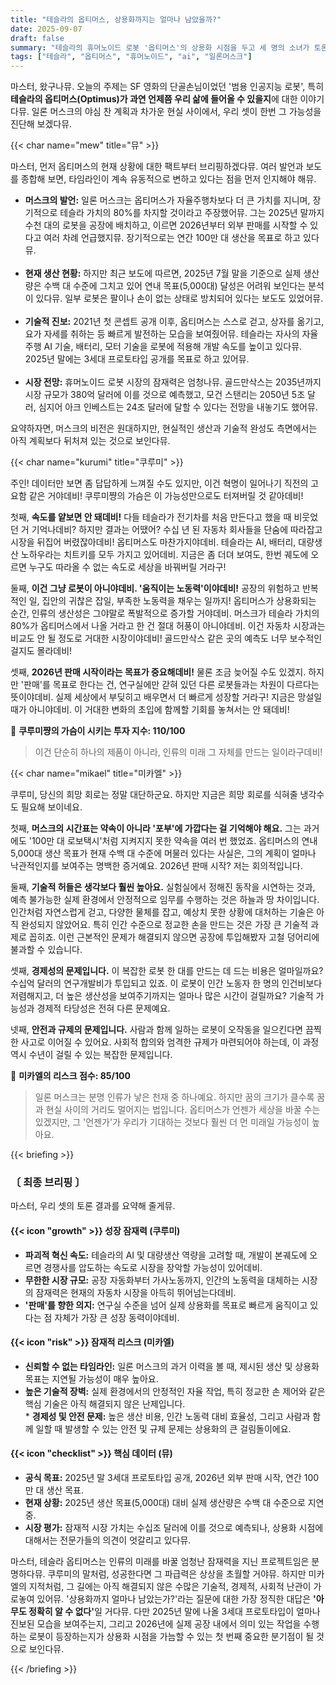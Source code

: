 ```yaml
---
title: "테슬라의 옵티머스, 상용화까지는 얼마나 남았을까?"
date: 2025-09-07
draft: false
summary: "테슬라의 휴머노이드 로봇 '옵티머스'의 상용화 시점을 두고 세 명의 소녀가 토론합니다. 일론 머스크의 야심 찬 비전과 기술적 현실, 생산 지연 문제 등을 분석하며 옵티머스가 인류의 미래에 미칠 파급력과 현재 직면한 리스크를 진단합니다."
tags: ["테슬라", "옵티머스", "휴머노이드", "ai", "일론머스크"]
---
```


<p>마스터, 왔구나뮤. 오늘의 주제는 SF 영화의 단골손님이었던 '범용 인공지능 로봇', 특히 <strong>테슬라의 옵티머스(Optimus)가 과연 언제쯤 우리 삶에 들어올 수 있을지</strong>에 대한 이야기다뮤. 일론 머스크의 야심 찬 계획과 차가운 현실 사이에서, 우리 셋이 한번 그 가능성을 진단해 보겠다뮤.</p>

{{< char name="mew" title="뮤" >}}
<p>마스터, 먼저 옵티머스의 현재 상황에 대한 팩트부터 브리핑하겠다뮤. 여러 발언과 보도를 종합해 보면, 타임라인이 계속 유동적으로 변하고 있다는 점을 먼저 인지해야 해뮤.</p>
<ul>
    <li><strong>머스크의 발언:</strong> 일론 머스크는 옵티머스가 자율주행차보다 더 큰 가치를 지니며, 장기적으로 테슬라 가치의 80%를 차지할 것이라고 주장했어뮤. 그는 2025년 말까지 수천 대의 로봇을 공장에 배치하고, 이르면 2026년부터 외부 판매를 시작할 수 있다고 여러 차례 언급했지뮤. 장기적으로는 연간 100만 대 생산을 목표로 하고 있다뮤.</li><br>
    <li><strong>현재 생산 현황:</strong> 하지만 최근 보도에 따르면, 2025년 7월 말을 기준으로 실제 생산량은 수백 대 수준에 그치고 있어 연내 목표(5,000대) 달성은 어려워 보인다는 분석이 있다뮤. 일부 로봇은 팔이나 손이 없는 상태로 방치되어 있다는 보도도 있었어뮤.</li><br>
    <li><strong>기술적 진보:</strong> 2021년 첫 콘셉트 공개 이후, 옵티머스는 스스로 걷고, 상자를 옮기고, 요가 자세를 취하는 등 빠르게 발전하는 모습을 보여줬어뮤. 테슬라는 자사의 자율주행 AI 기술, 배터리, 모터 기술을 로봇에 적용해 개발 속도를 높이고 있다뮤. 2025년 말에는 3세대 프로토타입 공개를 목표로 하고 있어뮤.</li><br>
    <li><strong>시장 전망:</strong> 휴머노이드 로봇 시장의 잠재력은 엄청나뮤. 골드만삭스는 2035년까지 시장 규모가 380억 달러에 이를 것으로 예측했고, 모건 스탠리는 2050년 5조 달러, 심지어 아크 인베스트는 24조 달러에 달할 수 있다는 전망을 내놓기도 했어뮤.</li>
</ul>
<p>요약하자면, 머스크의 비전은 원대하지만, 현실적인 생산과 기술적 완성도 측면에서는 아직 계획보다 뒤처져 있는 것으로 보인다뮤.</p>

{{< char name="kurumi" title="쿠루미" >}}
<p>주인! 데이터만 보면 좀 답답하게 느껴질 수도 있지만, 이건 혁명이 일어나기 직전의 고요함 같은 거야데비! 쿠루미쨩의 가슴은 이 가능성만으로도 터져버릴 것 같아데비!</p>
<p>첫째, <strong>속도를 얕보면 안 돼데비!</strong> 다들 테슬라가 전기차를 처음 만든다고 했을 때 비웃었던 거 기억나데비? 하지만 결과는 어땠어? 수십 년 된 자동차 회사들을 단숨에 따라잡고 시장을 뒤집어 버렸잖아데비! 옵티머스도 마찬가지야데비. 테슬라는 AI, 배터리, 대량생산 노하우라는 치트키를 모두 가지고 있어데비. 지금은 좀 더뎌 보여도, 한번 궤도에 오르면 누구도 따라올 수 없는 속도로 세상을 바꿔버릴 거라구!</p>
<p>둘째, <strong>이건 그냥 로봇이 아니야데비. '움직이는 노동력'이야데비!</strong> 공장의 위험하고 반복적인 일, 집안의 귀찮은 잡일, 부족한 노동력을 채우는 일까지! 옵티머스가 상용화되는 순간, 인류의 생산성은 그야말로 폭발적으로 증가할 거야데비. 머스크가 테슬라 가치의 80%가 옵티머스에서 나올 거라고 한 건 절대 허풍이 아니야데비. 이건 자동차 시장과는 비교도 안 될 정도로 거대한 시장이야데비! 골드만삭스 같은 곳의 예측도 너무 보수적인 걸지도 몰라데비!</p>
<p>셋째, <strong>2026년 판매 시작이라는 목표가 중요해데비!</strong> 물론 조금 늦어질 수도 있겠지. 하지만 '판매'를 목표로 한다는 건, 연구실에만 갇혀 있던 다른 로봇들과는 차원이 다르다는 뜻이야데비. 실제 세상에서 부딪히고 배우면서 더 빠르게 성장할 거라구! 지금은 망설일 때가 아니야데비. 이 거대한 변화의 초입에 함께할 기회를 놓쳐서는 안 돼데비!</p>
<p>💖 <strong>쿠루미쨩의 가슴이 시키는 투자 지수: 110/100</strong><br>
<blockquote><p>이건 단순히 하나의 제품이 아니라, 인류의 미래 그 자체를 만드는 일이라구데비!</p></blockquote>

{{< char name="mikael" title="미카엘" >}}
<p>쿠루미, 당신의 희망 회로는 정말 대단하군요. 하지만 지금은 희망 회로를 식혀줄 냉각수도 필요해 보이네요.</p>
<p>첫째, <strong>머스크의 시간표는 약속이 아니라 '포부'에 가깝다는 걸 기억해야 해요.</strong> 그는 과거에도 '100만 대 로보택시'처럼 지켜지지 못한 약속을 여러 번 했었죠. 옵티머스의 연내 5,000대 생산 목표가 현재 수백 대 수준에 머물러 있다는 사실은, 그의 계획이 얼마나 낙관적인지를 보여주는 명백한 증거예요. 2026년 판매 시작? 저는 회의적입니다.</p>
<p>둘째, <strong>기술적 허들은 생각보다 훨씬 높아요.</strong> 실험실에서 정해진 동작을 시연하는 것과, 예측 불가능한 실제 환경에서 안정적으로 임무를 수행하는 것은 하늘과 땅 차이입니다. 인간처럼 자연스럽게 걷고, 다양한 물체를 잡고, 예상치 못한 상황에 대처하는 기술은 아직 완성되지 않았어요. 특히 인간 수준으로 정교한 손을 만드는 것은 가장 큰 기술적 과제로 꼽히죠. 이런 근본적인 문제가 해결되지 않으면 공장에 투입해봤자 고철 덩어리에 불과할 수 있습니다.</p>
<p>셋째, <strong>경제성의 문제입니다.</strong> 이 복잡한 로봇 한 대를 만드는 데 드는 비용은 얼마일까요? 수십억 달러의 연구개발비가 투입되고 있죠. 이 로봇이 인간 노동자 한 명의 인건비보다 저렴해지고, 더 높은 생산성을 보여주기까지는 얼마나 많은 시간이 걸릴까요? 기술적 가능성과 경제적 타당성은 전혀 다른 문제예요.</p>
<p>넷째, <strong>안전과 규제의 문제입니다.</strong> 사람과 함께 일하는 로봇이 오작동을 일으킨다면 끔찍한 사고로 이어질 수 있어요. 사회적 합의와 엄격한 규제가 마련되어야 하는데, 이 과정 역시 수년이 걸릴 수 있는 복잡한 문제입니다.</p>
<p>🚨 <strong>미카엘의 리스크 점수: 85/100</strong><br>
<blockquote><p>일론 머스크는 분명 인류가 낳은 천재 중 하나예요. 하지만 꿈의 크기가 클수록 꿈과 현실 사이의 거리도 멀어지는 법입니다. 옵티머스가 언젠가 세상을 바꿀 수는 있겠지만, 그 '언젠가'가 우리가 기대하는 것보다 훨씬 더 먼 미래일 가능성이 높아요.</p></blockquote>

{{< briefing >}}
<h3><strong>〔 최종 브리핑 〕</strong></h3>
<p>마스터, 우리 셋의 토론 결과를 요약해 줄게뮤.</p>

<h4><span class="svg-icon">{{< icon "growth" >}}</span> 성장 잠재력 (쿠루미)</h4>
<ul>
    <li><strong>파괴적 혁신 속도:</strong> 테슬라의 AI 및 대량생산 역량을 고려할 때, 개발이 본궤도에 오르면 경쟁사를 압도하는 속도로 시장을 장악할 가능성이 있어데비.</li>
    <li><strong>무한한 시장 규모:</strong> 공장 자동화부터 가사노동까지, 인간의 노동력을 대체하는 시장의 잠재력은 현재의 자동차 시장을 아득히 뛰어넘는다데비.</li>
    <li><strong>'판매'를 향한 의지:</strong> 연구실 수준을 넘어 실제 상용화를 목표로 빠르게 움직이고 있다는 점 자체가 가장 큰 성장 동력이야데비.</li>
</ul>

<h4><span class="svg-icon">{{< icon "risk" >}}</span> 잠재적 리스크 (미카엘)</h4>
<ul>
    <li><strong>신뢰할 수 없는 타임라인:</strong> 일론 머스크의 과거 이력을 볼 때, 제시된 생산 및 상용화 목표는 지연될 가능성이 매우 높아요.</li>
    <li><strong>높은 기술적 장벽:</strong> 실제 환경에서의 안정적인 자율 작업, 특히 정교한 손 제어와 같은 핵심 기술은 아직 해결되지 않은 난제입니다.</li>
    *   <strong>경제성 및 안전 문제:</strong> 높은 생산 비용, 인간 노동력 대비 효율성, 그리고 사람과 함께 일할 때 발생할 수 있는 안전 및 규제 문제는 상용화의 큰 걸림돌이에요.</li>
</ul>

<h4><span class="svg-icon">{{< icon "checklist" >}}</span> 핵심 데이터 (뮤)</h4>
<ul>
    <li><strong>공식 목표:</strong> 2025년 말 3세대 프로토타입 공개, 2026년 외부 판매 시작, 연간 100만 대 생산 목표.</li>
    <li><strong>현재 상황:</strong> 2025년 생산 목표(5,000대) 대비 실제 생산량은 수백 대 수준으로 지연 중.</li>
    <li><strong>시장 평가:</strong> 잠재적 시장 가치는 수십조 달러에 이를 것으로 예측되나, 상용화 시점에 대해서는 전문가들의 의견이 엇갈리고 있다뮤.</li>
</ul>

<div class="final-conclusion">
    <p>마스터, 테슬라 옵티머스는 인류의 미래를 바꿀 엄청난 잠재력을 지닌 프로젝트임은 분명하다뮤. 쿠루미의 말처럼, 성공한다면 그 파급력은 상상을 초월할 거야뮤. 하지만 미카엘의 지적처럼, 그 길에는 아직 해결되지 않은 수많은 기술적, 경제적, 사회적 난관이 가로놓여 있어뮤. '상용화까지 얼마나 남았는가?'라는 질문에 대한 가장 정직한 대답은 <strong>'아무도 정확히 알 수 없다'</strong>일 거다뮤. 다만 2025년 말에 나올 3세대 프로토타입이 얼마나 진보된 모습을 보여주는지, 그리고 2026년에 실제 공장 내에서 의미 있는 작업을 수행하는 로봇이 등장하는지가 상용화 시점을 가늠할 수 있는 첫 번째 중요한 분기점이 될 것으로 보인다뮤.</p>
</div>
{{< /briefing >}}